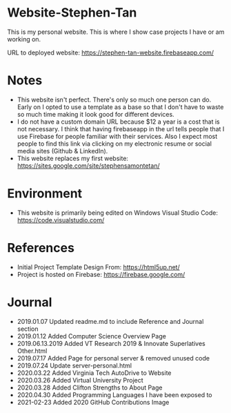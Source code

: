# Website-Stephen-Tan
This is my personal website. This is where I show case projects I have or am working on. 

URL to deployed website: https://stephen-tan-website.firebaseapp.com/

# Notes
- This website isn't perfect. There's only so much one person can do. Early on I opted to use a template as a base so that I don't have to waste so much time making it look good for different devices.
- I do not have a custom domain URL because $12 a year is a cost that is not necessary. I think that having firebaseapp in the url tells people that I use Firebase for people familiar with their services. Also I expect most people to find this link via clicking on my electronic resume or social media sites (Github & LinkedIn). 
- This website replaces my first website: https://sites.google.com/site/stephensamontetan/ 

# Environment 
- This website is primarily being edited on Windows Visual Studio Code: https://code.visualstudio.com/

# References
- Initial Project Template Design From: https://html5up.net/
- Project is hosted on Firebase: https://firebase.google.com/

# Journal
- 2019.01.07 Updated readme.md to include Reference and Journal section
- 2019.01.12 Added Computer Science Overview Page
- 2019.06.13.2019 Added VT Research 2019 & Innovate Superlatives Other.html
- 2019.07.17 Added Page for personal server & removed unused code
- 2019.07.24 Update server-personal.html
- 2020.03.22 Added Virginia Tech AutoDrive to Website
- 2020.03.26 Added Virtual University Project
- 2020.03.28 Added Clifton Strengths to About Page
- 2020.04.30 Added Programming Languages I have been exposed to
- 2021-02-23 Added 2020 GitHub Contributions Image
